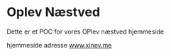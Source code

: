 # Oplev Næstved

Dette er et POC for vores OPlev næstved hjemmeside

hjemmeside adresse www.xiney.me

